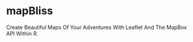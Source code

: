 # mapBliss

[](https://github.com/benyamindsmith/mapBliss/blob/main/mapBliss.png)

Create Beautiful Maps Of Your Adventures With Leaflet And The MapBox API Within R. 
